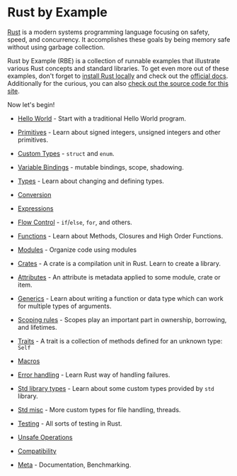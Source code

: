# Rust by Example

[Rust][rust] is a modern systems programming language focusing on safety, speed,
and concurrency. It accomplishes these goals by being memory safe without using 
garbage collection.

Rust by Example (RBE) is a collection of runnable examples that illustrate various Rust
concepts and standard libraries. To get even more out of these examples, don't forget
to [install Rust locally][install] and check out the [official docs][std]. 
Additionally for the curious, you can also [check out the source code for this site][home].

Now let's begin!

- [Hello World](hello.html) - Start with a traditional Hello World program.

- [Primitives](primitives.html) - Learn about signed integers, unsigned integers and other primitives.

- [Custom Types](custom_types.html) - `struct` and `enum`.

- [Variable Bindings](variable_bindings.html) - mutable bindings, scope, shadowing.

- [Types](types.html) - Learn about changing and defining types.

- [Conversion](conversion.html)

- [Expressions](expression.html)

- [Flow Control](flow_control.html) - `if`/`else`, `for`, and others.

- [Functions](fn.html) - Learn about Methods, Closures and High Order Functions.

- [Modules](mod.html) - Organize code using modules

- [Crates](crates.html) - A crate is a compilation unit in Rust. Learn to create a library.

- [Attributes](attribute.html) - An attribute is metadata applied to some module, crate or item.

- [Generics](generics.html) - Learn about writing a function or data type which can work for multiple types of arguments.

- [Scoping rules](scope.html) - Scopes play an important part in ownership, borrowing, and lifetimes.

- [Traits](trait.html) - A trait is a collection of methods defined for an unknown type: `Self`

- [Macros](macros.html)

- [Error handling](error.html) - Learn Rust way of handling failures.

- [Std library types](std.html) - Learn about some custom types provided by `std` library.

- [Std misc](std_misc.html) - More custom types for file handling, threads.

- [Testing](testing.html) - All sorts of testing in Rust.

- [Unsafe Operations](unsafe.html)

- [Compatibility](compatibility.html)

- [Meta](meta.html) - Documentation, Benchmarking.


[rust]: https://www.rust-lang.org/
[install]: https://www.rust-lang.org/tools/install
[std]: https://doc.rust-lang.org/std/
[home]: https://github.com/rust-lang/rust-by-example
